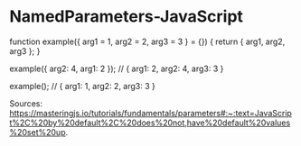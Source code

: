 # NamedParameters-JavaScript

function example({ arg1 = 1, arg2 = 2, arg3 = 3 } = {}) {
  return { arg1, arg2, arg3 };
}

example({ arg2: 4, arg1: 2 }); // { arg1: 2, arg2: 4, arg3: 3 }

example(); // { arg1: 1, arg2: 2, arg3: 3 }

Sources:
https://masteringjs.io/tutorials/fundamentals/parameters#:~:text=JavaScript%2C%20by%20default%2C%20does%20not,have%20default%20values%20set%20up.
